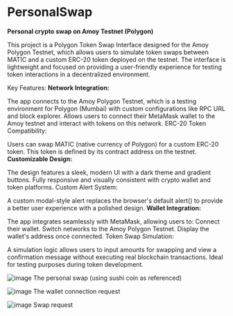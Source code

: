 # PersonalSwap
**Personal crypto swap on Amoy Testnet (Polygon)**

This project is a Polygon Token Swap Interface designed for the Amoy Polygon Testnet, which allows users to simulate token swaps between MATIC and a custom ERC-20 token deployed on the testnet. The interface is lightweight and focused on providing a user-friendly experience for testing token interactions in a decentralized environment.

Key Features:
**Network Integration:**

The app connects to the Amoy Polygon Testnet, which is a testing environment for Polygon (Mumbai) with custom configurations like RPC URL and block explorer.
Allows users to connect their MetaMask wallet to the Amoy testnet and interact with tokens on this network.
ERC-20 Token Compatibility:

Users can swap MATIC (native currency of Polygon) for a custom ERC-20 token. This token is defined by its contract address on the testnet.
**Customizable Design:**

The design features a sleek, modern UI with a dark theme and gradient buttons.
Fully responsive and visually consistent with crypto wallet and token platforms.
Custom Alert System:

A custom modal-style alert replaces the browser's default alert() to provide a better user experience with a polished design.
**Wallet Integration:**

The app integrates seamlessly with MetaMask, allowing users to:
Connect their wallet.
Switch networks to the Amoy Polygon Testnet.
Display the wallet's address once connected.
Token Swap Simulation:

A simulation logic allows users to input amounts for swapping and view a confirmation message without executing real blockchain transactions.
Ideal for testing purposes during token development.

![image](https://github.com/user-attachments/assets/331dbfbf-85ae-4432-b73d-4a2658527952)
The personal swap (using sushi coin as referenced)


![image](https://github.com/user-attachments/assets/61c14311-7a08-490c-9ed6-3fd884b4717a)
The wallet connection request

![image](https://github.com/user-attachments/assets/4ce47d9c-be81-427d-ba9b-473bcfbab4cd)
Swap request
